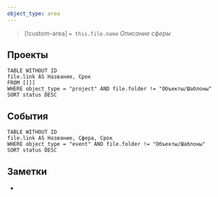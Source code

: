 ```yaml
---
object_type: area
---
```


> [!custom-area] `= this.file.name`
> *Описание сферы*

## Проекты

```dataview
TABLE WITHOUT ID
file.link AS Название, Срок
FROM [[]]
WHERE object_type = "project" AND file.folder != "Объекты/Шаблоны"
SORT status DESC
```

## События

```dataview
TABLE WITHOUT ID
file.link AS Название, Сфера, Срок
WHERE object_type = "event" AND file.folder != "Объекты/Шаблоны"
SORT status DESC
```

## Заметки
- 
